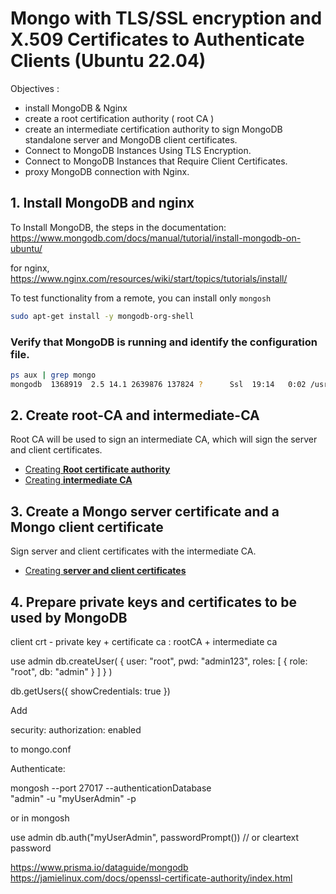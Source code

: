 # Mongo with TLS/SSL encryption and X.509 Certificates to Authenticate Clients (Ubuntu 22.04)

Objectives :

- install MongoDB & Nginx
- create a root certification authority ( root CA )
- create an intermediate certification authority to sign MongoDB standalone server and MongoDB client certificates. 
- Connect to MongoDB Instances Using TLS Encryption.
- Connect to MongoDB Instances that Require Client Certificates.
- proxy MongoDB connection with Nginx.

## 1. Install MongoDB and nginx

To Install MongoDB, the steps in the documentation:
https://www.mongodb.com/docs/manual/tutorial/install-mongodb-on-ubuntu/

for nginx,
https://www.nginx.com/resources/wiki/start/topics/tutorials/install/

To test functionality from a remote, you can install only `mongosh`

```bash
sudo apt-get install -y mongodb-org-shell
```

### Verify that MongoDB is running and identify the configuration file.

```bash
ps aux | grep mongo
mongodb  1368919  2.5 14.1 2639876 137824 ?      Ssl  19:14   0:02 /usr/bin/mongod --config /etc/mongod.conf
```
## 2. Create root-CA and intermediate-CA

Root CA will be used to sign an intermediate CA, which will sign the server and client certificates.

 - [Creating __Root certificate authority__ ](./create_root-CA.md)
 - [Creating __intermediate CA__](./create_intermediate-CA.md)


## 3. Create a Mongo server certificate and a Mongo client certificate

Sign server and client certificates with the intermediate CA.

 - [Creating __server and client certificates__ ](./sign_server_and_client_certificates.md)


## 4. Prepare private keys and certificates to be used by MongoDB








client crt - private key + certificate
ca : rootCA  + intermediate ca







use admin
db.createUser(
  {
    user: "root",
    pwd: "admin123",
    roles: [
      { role: "root", db: "admin" }
    ]
  }
)



db.getUsers({
    showCredentials: true
})



Add 

security:
    authorization: enabled

to mongo.conf


Authenticate:

mongosh --port 27017  --authenticationDatabase \
    "admin" -u "myUserAdmin" -p

or in mongosh

use admin
db.auth("myUserAdmin", passwordPrompt()) // or cleartext password




https://www.prisma.io/dataguide/mongodb
https://jamielinux.com/docs/openssl-certificate-authority/index.html


